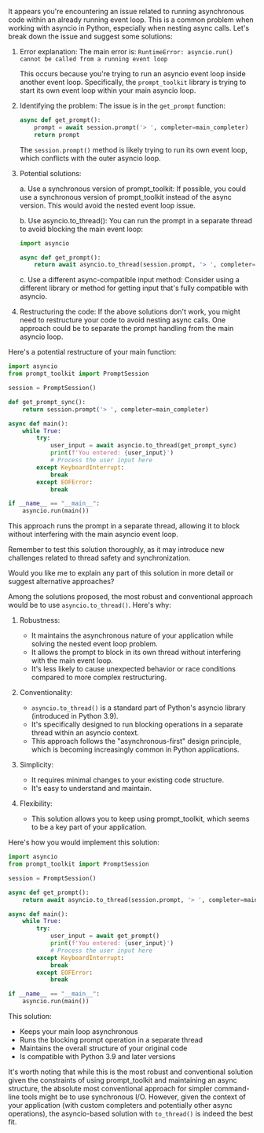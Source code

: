 It appears you're encountering an issue related to running asynchronous code within an already running event loop. This is a common problem when working with asyncio in Python, especially when nesting async calls. Let's break down the issue and suggest some solutions:

1. Error explanation:
   The main error is: `RuntimeError: asyncio.run() cannot be called from a running event loop`

   This occurs because you're trying to run an asyncio event loop inside another event loop. Specifically, the `prompt_toolkit` library is trying to start its own event loop within your main asyncio loop.

2. Identifying the problem:
   The issue is in the `get_prompt` function:

   ```python
   async def get_prompt():
       prompt = await session.prompt('> ', completer=main_completer)
       return prompt
   ```

   The `session.prompt()` method is likely trying to run its own event loop, which conflicts with the outer asyncio loop.

3. Potential solutions:

   a. Use a synchronous version of prompt_toolkit:
      If possible, you could use a synchronous version of prompt_toolkit instead of the async version. This would avoid the nested event loop issue.

   b. Use asyncio.to_thread():
      You can run the prompt in a separate thread to avoid blocking the main event loop:

   ```python
   import asyncio

   async def get_prompt():
       return await asyncio.to_thread(session.prompt, '> ', completer=main_completer)
   ```

   c. Use a different async-compatible input method:
      Consider using a different library or method for getting input that's fully compatible with asyncio.

4. Restructuring the code:
   If the above solutions don't work, you might need to restructure your code to avoid nesting async calls. One approach could be to separate the prompt handling from the main asyncio loop.

Here's a potential restructure of your main function:

```python
import asyncio
from prompt_toolkit import PromptSession

session = PromptSession()

def get_prompt_sync():
    return session.prompt('> ', completer=main_completer)

async def main():
    while True:
        try:
            user_input = await asyncio.to_thread(get_prompt_sync)
            print(f'You entered: {user_input}')
            # Process the user input here
        except KeyboardInterrupt:
            break
        except EOFError:
            break

if __name__ == "__main__":
    asyncio.run(main())
```

This approach runs the prompt in a separate thread, allowing it to block without interfering with the main asyncio event loop.

Remember to test this solution thoroughly, as it may introduce new challenges related to thread safety and synchronization.

Would you like me to explain any part of this solution in more detail or suggest alternative approaches?

Among the solutions proposed, the most robust and conventional approach would be to use `asyncio.to_thread()`. Here's why:

1. Robustness:
   - It maintains the asynchronous nature of your application while solving the nested event loop problem.
   - It allows the prompt to block in its own thread without interfering with the main event loop.
   - It's less likely to cause unexpected behavior or race conditions compared to more complex restructuring.

2. Conventionality:
   - `asyncio.to_thread()` is a standard part of Python's asyncio library (introduced in Python 3.9).
   - It's specifically designed to run blocking operations in a separate thread within an asyncio context.
   - This approach follows the "asynchronous-first" design principle, which is becoming increasingly common in Python applications.

3. Simplicity:
   - It requires minimal changes to your existing code structure.
   - It's easy to understand and maintain.

4. Flexibility:
   - This solution allows you to keep using prompt_toolkit, which seems to be a key part of your application.

Here's how you would implement this solution:

```python
import asyncio
from prompt_toolkit import PromptSession

session = PromptSession()

async def get_prompt():
    return await asyncio.to_thread(session.prompt, '> ', completer=main_completer)

async def main():
    while True:
        try:
            user_input = await get_prompt()
            print(f'You entered: {user_input}')
            # Process the user input here
        except KeyboardInterrupt:
            break
        except EOFError:
            break

if __name__ == "__main__":
    asyncio.run(main())
```

This solution:
- Keeps your main loop asynchronous
- Runs the blocking prompt operation in a separate thread
- Maintains the overall structure of your original code
- Is compatible with Python 3.9 and later versions

It's worth noting that while this is the most robust and conventional solution given the constraints of using prompt_toolkit and maintaining an async structure, the absolute most conventional approach for simpler command-line tools might be to use synchronous I/O. However, given the context of your application (with custom completers and potentially other async operations), the asyncio-based solution with `to_thread()` is indeed the best fit.